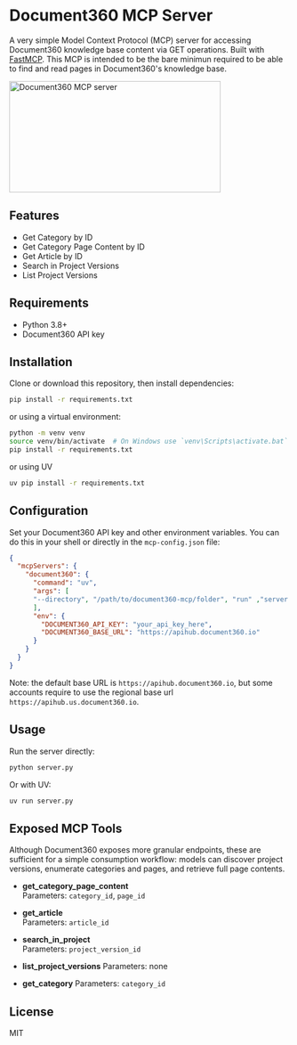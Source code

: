 # Document360 MCP Server
A very simple Model Context Protocol (MCP) server for accessing Document360 knowledge base content via GET operations. Built with [FastMCP](https://gofastmcp.com/).
This MCP is intended to be the bare minimun required to be able to find and read pages in Document360's knowledge base.

<a href="https://glama.ai/mcp/servers/@druellan/llmdotfiles-mcp">
  <img width="380" height="200" src="https://glama.ai/mcp/servers/@druellan/document360-mcp/badge" alt="Document360 MCP server" />
</a>

## Features
- Get Category by ID
- Get Category Page Content by ID
- Get Article by ID
- Search in Project Versions
- List Project Versions

## Requirements
- Python 3.8+
- Document360 API key

## Installation
Clone or download this repository, then install dependencies:

```bash
pip install -r requirements.txt
```

or using a virtual environment:
```bash
python -m venv venv
source venv/bin/activate  # On Windows use `venv\Scripts\activate.bat`
pip install -r requirements.txt
```

or using UV
```bash
uv pip install -r requirements.txt
```

## Configuration
Set your Document360 API key and other environment variables. You can do this in your shell or directly in the `mcp-config.json` file:

```json
{
  "mcpServers": {
    "document360": {
      "command": "uv",
      "args": [
      "--directory", "/path/to/document360-mcp/folder", "run" ,"server.py"
      ],
      "env": {
        "DOCUMENT360_API_KEY": "your_api_key_here",
        "DOCUMENT360_BASE_URL": "https://apihub.document360.io"
      }
    }
  }
}
```

Note: the default base URL is `https://apihub.document360.io`, but some accounts require to use the regional base url `https://apihub.us.document360.io`.

## Usage
Run the server directly:
```bash
python server.py
```

Or with UV:
```bash
uv run server.py
```

## Exposed MCP Tools
Although Document360 exposes more granular endpoints, these are sufficient for a simple consumption workflow: models can discover project versions, enumerate categories and pages, and retrieve full page contents.

- **get_category_page_content**  
  Parameters: `category_id`, `page_id`

- **get_article**  
  Parameters: `article_id`

- **search_in_project**  
  Parameters: `project_version_id`

- **list_project_versions**
  Parameters: none

- **get_category**
  Parameters: `category_id`

## License

MIT
